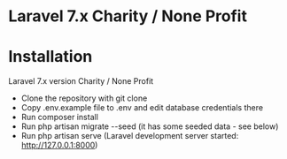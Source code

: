 # Laravel 7.x Charity / None Profit
# Installation
Laravel 7.x version Charity / None Profit

* Clone the repository with git clone
* Copy .env.example file to .env and edit database credentials there
* Run composer install
* Run php artisan migrate --seed (it has some seeded data - see below)
* Run php artisan serve (Laravel development server started: http://127.0.0.1:8000) 

